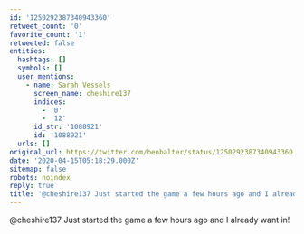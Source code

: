 ```yaml
---
id: '1250292387340943360'
retweet_count: '0'
favorite_count: '1'
retweeted: false
entities:
  hashtags: []
  symbols: []
  user_mentions:
    - name: Sarah Vessels
      screen_name: cheshire137
      indices:
        - '0'
        - '12'
      id_str: '1088921'
      id: '1088921'
  urls: []
original_url: https://twitter.com/benbalter/status/1250292387340943360
date: '2020-04-15T05:18:29.000Z'
sitemap: false
robots: noindex
reply: true
title: '@cheshire137 Just started the game a few hours ago and I already want in!'
---
```


@cheshire137 Just started the game a few hours ago and I already want in!